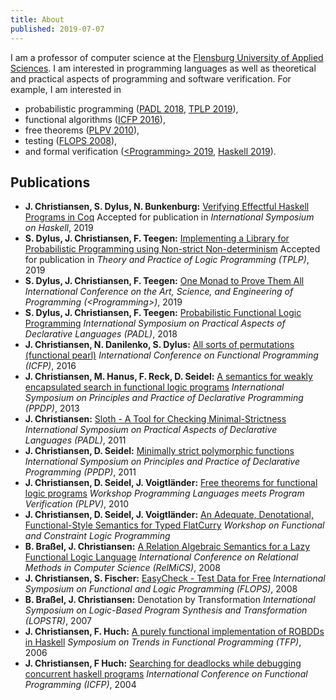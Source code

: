 ```yaml
---
title: About
published: 2019-07-07
---
```


I am a professor of computer science at the
[Flensburg University of Applied Sciences](https://www.hs-flensburg.de). I am
interested in programming languages as well as theoretical and practical aspects of
programming and software verification. For example, I am interested in

* probabilistic programming ([PADL 2018](http://www-ps.informatik.uni-kiel.de/~sad/padl2018-preprint.pdf), [TPLP 2019](https://arxiv.org/pdf/1905.07212.pdf)),
* functional algorithms ([ICFP 2016](http://informatik.uni-kiel.de/~sad/icfp2016-preprint.pdf)),
* free theorems ([PLPV 2010](http://www.janis-voigtlaender.eu/papers/FreeTheoremsForFunctionalLogicPrograms.pdf)),
* testing ([FLOPS 2008](http://www-ps.informatik.uni-kiel.de/~sebf/data/pub/flops08.pdf)),
* and formal verification ([&lt;Programming&gt; 2019](https://arxiv.org/pdf/1805.08059.pdf), [Haskell 2019](https://www-ps.informatik.uni-kiel.de/~sad/haskell2019-preprint.pdf)).


## Publications

* **J. Christiansen, S. Dylus, N. Bunkenburg:** [Verifying Effectful Haskell Programs in Coq](https://www-ps.informatik.uni-kiel.de/~sad/haskell2019-preprint.pdf) Accepted for publication in *International Symposium on Haskell*, 2019
* **S. Dylus, J. Christiansen, F. Teegen:** [Implementing a Library for Probabilistic Programming using Non-strict Non-determinism](https://arxiv.org/pdf/1905.07212.pdf) Accepted for publication in *Theory and Practice of Logic Programming (TPLP)*, 2019
* **S. Dylus, J. Christiansen, F. Teegen:** [One Monad to Prove Them All](https://arxiv.org/pdf/1805.08059.pdf) *International Conference on the Art, Science, and
Engineering of Programming (&lt;Programming&gt;)*, 2019
* **S. Dylus, J. Christiansen, F. Teegen:** [Probabilistic Functional Logic Programming](http://www-ps.informatik.uni-kiel.de/~sad/padl2018-preprint.pdf) *International Symposium on Practical Aspects of Declarative Languages (PADL)*, 2018
* **J. Christiansen, N. Danilenko, S. Dylus:** [All sorts of permutations (functional pearl)](http://informatik.uni-kiel.de/~sad/icfp2016-preprint.pdf) *International Conference on Functional Programming (ICFP)*, 2016
* **J. Christiansen, M. Hanus, F. Reck, D. Seidel:** [A semantics for weakly encapsulated search in functional logic programs](https://www.informatik.uni-kiel.de/~mh/publications/papers/PPDP13.pdf) *International Symposium on Principles and Practice of Declarative Programming (PPDP)*, 2013
* **J. Christiansen:** [Sloth - A Tool for Checking Minimal-Strictness](http://www.rpe.informatik.uni-kiel.de/de/rechnergestutzte-programmentwicklung/dateien/forschungunddiplomarbeiten/PADL.pdf) *International Symposium on Practical Aspects of Declarative Languages (PADL)*, 2011
* **J. Christiansen, D. Seidel:** [Minimally strict polymorphic functions](http://www.rpe.informatik.uni-kiel.de/de/rechnergestutzte-programmentwicklung/dateien/forschungunddiplomarbeiten/PPDP.pdf) *International Symposium on Principles and Practice of Declarative Programming (PPDP)*, 2011
* **J. Christiansen, D. Seidel, J. Voigtländer:** [Free theorems for functional logic programs](http://www.janis-voigtlaender.eu/papers/FreeTheoremsForFunctionalLogicPrograms.pdf) *Workshop Programming Languages meets Program Verification (PLPV)*, 2010
* **J. Christiansen, D. Seidel, J. Voigtländer:** [An Adequate, Denotational, Functional-Style Semantics for Typed FlatCurry](http://citeseerx.ist.psu.edu/viewdoc/download?doi=10.1.1.186.251&rep=rep1&type=pdf) *Workshop on Functional and Constraint Logic Programming*
* **B. Braßel, J. Christiansen:** [A Relation Algebraic Semantics for a Lazy Functional Logic Language](http://citeseerx.ist.psu.edu/viewdoc/download?doi=10.1.1.91.8678&rep=rep1&type=pdf) *International Conference on Relational Methods in Computer Science (RelMiCS)*, 2008
* **J. Christiansen, S. Fischer:** [EasyCheck - Test Data for Free](http://www-ps.informatik.uni-kiel.de/~sebf/data/pub/flops08.pdf) *International Symposium on Functional and Logic Programming (FLOPS)*, 2008
* **B. Braßel, J. Christiansen:** Denotation by Transformation *International Symposium on Logic-Based Program Synthesis and Transformation (LOPSTR)*, 2007
* **J. Christiansen, F. Huch:** [A purely functional implementation of ROBDDs in Haskell](http://www.cs.nott.ac.uk/~psznhn/TFP2006/Papers/09-ChristiansenHuch-APurelyFunctionalImplementationOfROBDDs.pdf) *Symposium on Trends in Functional Programming (TFP)*, 2006
* **J. Christiansen, F Huch:** [Searching for deadlocks while debugging concurrent haskell programs](http://citeseerx.ist.psu.edu/viewdoc/download?doi=10.1.1.84.220&rep=rep1&type=pdf) *International Conference on Functional Programming (ICFP)*, 2004
